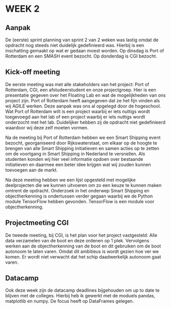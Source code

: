 # WEEK 2

## Aanpak
De (eerste) sprint planning van sprint 2 van 2 weken was lastig omdat de opdracht nog steeds niet duidelijk gedefinieerd was. Hierbij is een inschatting gemaakt op wat er gedaan moest worden. Op dinsdag is Port of Rotterdam en een SMASH event bezocht. Op donderdag is CGI bezocht.

## Kick-off meeting
De eerste meeting was met alle stakeholders van het project: Port of Rotterdam, CGI, een afstudeerstudent en onze projectgroep. Hier is een presentatie gegeven over het Floating Lab en wat de mogelijkheden van ons project zijn. Port of Rotterdam heeft aangegeven dat ze het fijn vinden als wij AGILE werken. Deze aanpak was ons al opgelegd door de hogeschool. Wat Port of Rotterdam wilt is een project waarbij er iets nuttigs wordt toegevoegd aan het lab of een project waarbij er iets nuttigs wordt onderzocht met het lab. Duidelijker hebben zij de opdracht niet gedefinieerd waardoor wij deze zelf moeten vormen. 

Na de meeting bij Port of Rotterdam hebben we een Smart Shipping event bezocht, georganiseerd door Rijkswaterstaat, om elkaar op de hoogte te brengen van alle Smart Shipping initiatieven en samen acties op te zetten om de voortgang in Smart Shipping in Nederland te versnellen. Als studenten konden wij hier veel informatie opdoen over bestaande initiatieven en daarmee een beter idee krijgen wat wij zouden kunnen toevoegen aan de markt. 

Na deze meeting hebben we een lijst opgesteld met mogelijke deelprojecten die we kunnen uitvoeren om zo een keuze te kunnen maken omtrent de opdracht. Onderzoek in het onderwep Smart Shipping en objectherkenning is ondertussen verder gegaan waarbij we de Python module TensorFlow hebben gevonden. TensorFlow is een module voor objectherkenning.

##  Projectmeeting CGI
De tweede meeting, bij CGI, is het plan voor het project vastgesteld: Alle data verzamelen van de boot en deze ordenen op 1 plek. Vervolgens werken aan de objectherkenning van de boot en dit gebruiken om de boot autonoom te laten varen. Omdat dit ambitieus is wordt gezien hoe ver we komen. Er wordt niet verwacht dat het schip daadwerkelijk autonoom gaat varen.

## Datacamp
Ook deze week zijn de datacamp deadlines bijgehouden om up to date te blijven met de colleges. Hierbij heb ik gewerkt met de moduels pandas, matplotlib en numpy. De focus heeft op DataFrames gelegen.
